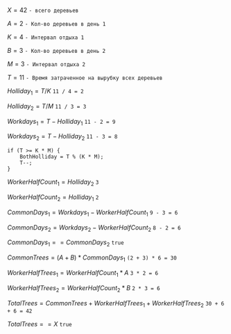 $X = 42$ `- всего деревьев`

$A = 2$ `- Кол-во деревьев в день 1`

$K = 4$ `- Интервал отдыха 1`

$B = 3$ `- Кол-во деревьев в день 2`

$M = 3$ `- Интервал отдыха 2`

$T = 11$ `- Время затраченное на вырубку всех деревьев`


$Holliday_1 = T / K$ `11 / 4 = 2`

$Holliday_2 = T / M$ `11 / 3 = 3`

$Workdays_1 = T - Holliday_1$ `11 - 2 = 9`

$Workdays_2 = T - Holliday_2$ `11 - 3 = 8`

```(cpp)
if (T >= K * M) {
	BothHolliday = T % (K * M);
	T--;
}
```

$WorkerHalfCount_1 = Holliday_2$ `3`

$WorkerHalfCount_2 = Holliday_1$ `2`

$CommonDays_1 = Workdays_1 - WorkerHalfCount_1$ `9 - 3 = 6`

$CommonDays_2 = Workdays_2 - WorkerHalfCount_2$ `8 - 2 = 6`

$CommonDays_1 == CommonDays_2$ `true`

$CommonTrees = (A + B) * CommonDays_1$ `(2 + 3) * 6 = 30`

$WorkerHalfTrees_1 = WorkerHalfCount_1 * A$ `3 * 2 = 6`

$WorkerHalfTrees_2 = WorkerHalfCount_2 * B$ `2 * 3 = 6`

$TotalTrees = CommonTrees + WorkerHalfTrees_1 + WorkerHalfTrees_2$ `30 + 6 + 6 = 42`

$TotalTrees == X$ `true`

